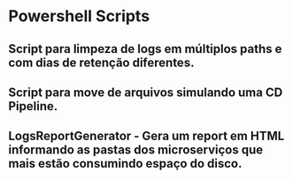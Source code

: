 # Powershell Scripts
## Script para limpeza de logs em múltiplos paths e com dias de retenção diferentes.
## Script para move de arquivos simulando uma CD Pipeline.
## LogsReportGenerator - Gera um report em HTML informando as pastas dos microserviços que mais estão consumindo espaço do disco.
